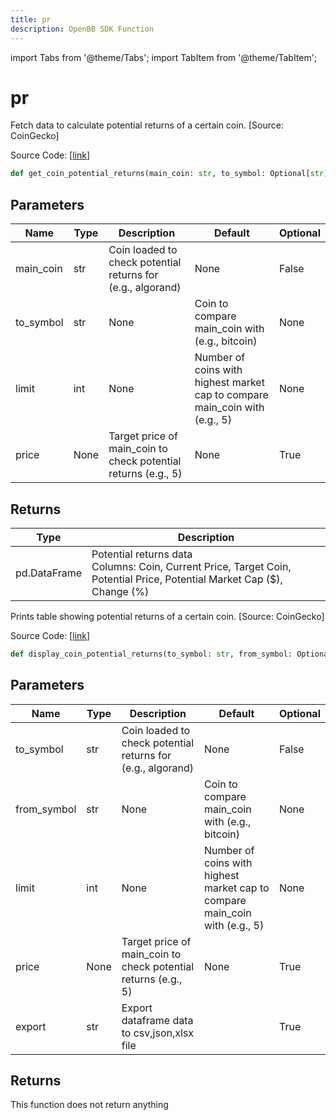 ```yaml
---
title: pr
description: OpenBB SDK Function
---
```


import Tabs from '@theme/Tabs';
import TabItem from '@theme/TabItem';

# pr

<Tabs>
<TabItem value="model" label="Model" default>

Fetch data to calculate potential returns of a certain coin. [Source: CoinGecko]

Source Code: [[link](https://github.com/OpenBB-finance/OpenBBTerminal/tree/main/openbb_terminal/cryptocurrency/due_diligence/pycoingecko_model.py#L63)]

```python
def get_coin_potential_returns(main_coin: str, to_symbol: Optional[str] = None, limit: Optional[int] = None, price: Optional[int] = None) -> DataFrame
```
## Parameters

| Name | Type | Description | Default | Optional |
| ---- | ---- | ----------- | ------- | -------- |
| main_coin | str | Coin loaded to check potential returns for (e.g., algorand) | None | False |
| to_symbol | str | None | Coin to compare main_coin with (e.g., bitcoin) | None | True |
| limit | int | None | Number of coins with highest market cap to compare main_coin with (e.g., 5) | None | True |
| price | None | Target price of main_coin to check potential returns (e.g., 5) | None | True |

## Returns

| Type | Description |
| ---- | ----------- |
| pd.DataFrame | Potential returns data<br/>Columns: Coin, Current Price, Target Coin, Potential Price, Potential Market Cap ($), Change (%) |



</TabItem>
<TabItem value="view" label="View">

Prints table showing potential returns of a certain coin. [Source: CoinGecko]

Source Code: [[link](https://github.com/OpenBB-finance/OpenBBTerminal/tree/main/openbb_terminal/cryptocurrency/due_diligence/pycoingecko_view.py#L20)]

```python
def display_coin_potential_returns(to_symbol: str, from_symbol: Optional[str] = None, limit: Optional[int] = None, price: Optional[int] = None, export: str = "") -> None
```
## Parameters

| Name | Type | Description | Default | Optional |
| ---- | ---- | ----------- | ------- | -------- |
| to_symbol | str | Coin loaded to check potential returns for (e.g., algorand) | None | False |
| from_symbol | str | None | Coin to compare main_coin with (e.g., bitcoin) | None | True |
| limit | int | None | Number of coins with highest market cap to compare main_coin with (e.g., 5) | None | True |
| price | None | Target price of main_coin to check potential returns (e.g., 5) | None | True |
| export | str | Export dataframe data to csv,json,xlsx file |  | True |

## Returns

This function does not return anything



</TabItem>
</Tabs>